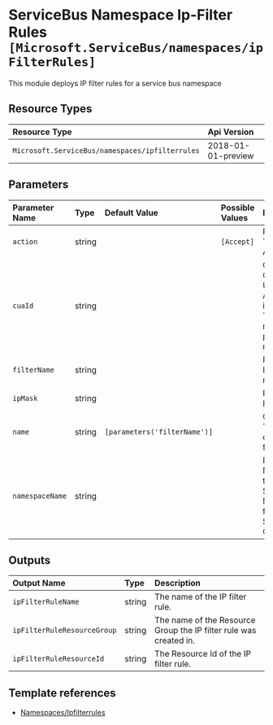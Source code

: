 # ServiceBus Namespace Ip-Filter Rules `[Microsoft.ServiceBus/namespaces/ipFilterRules]`

This module deploys IP filter rules for a service bus namespace

## Resource Types

| Resource Type | Api Version |
| :-- | :-- |
| `Microsoft.ServiceBus/namespaces/ipfilterrules` | 2018-01-01-preview |

## Parameters

| Parameter Name | Type | Default Value | Possible Values | Description |
| :-- | :-- | :-- | :-- | :-- |
| `action` | string |  | `[Accept]` | Required. The IP Filter Action |
| `cuaId` | string |  |  | Optional. Customer Usage Attribution id (GUID). This GUID must be previously registered |
| `filterName` | string |  |  | Required. IP Filter name |
| `ipMask` | string |  |  | Required. IP Mask |
| `name` | string | `[parameters('filterName')]` |  | Optional. The name of the ip filter rule |
| `namespaceName` | string |  |  | Required. Name of the parent Service Bus Namespace for the Service Bus Queue. |

## Outputs

| Output Name | Type | Description |
| :-- | :-- | :-- |
| `ipFilterRuleName` | string | The name of the IP filter rule. |
| `ipFilterRuleResourceGroup` | string | The name of the Resource Group the IP filter rule was created in. |
| `ipFilterRuleResourceId` | string | The Resource Id of the IP filter rule. |

## Template references

- [Namespaces/Ipfilterrules](https://docs.microsoft.com/en-us/azure/templates/Microsoft.ServiceBus/2018-01-01-preview/namespaces/ipfilterrules)

